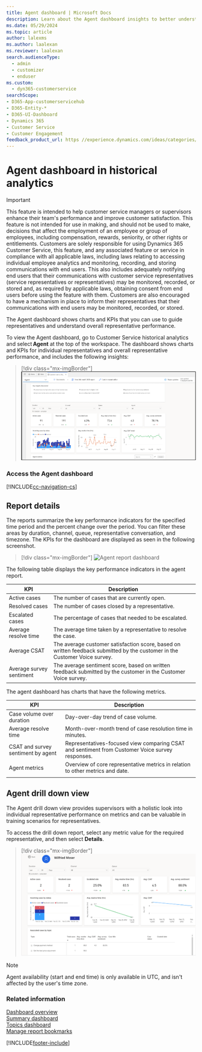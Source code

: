```yaml
---
title: Agent dashboard | Microsoft Docs
description: Learn about the Agent dashboard insights to better understand customer service representative performance in your organization.
ms.date: 05/29/2024
ms.topic: article
author: lalexms
ms.author: laalexan
ms.reviewer: laalexan
search.audienceType: 
  - admin
  - customizer
  - enduser
ms.custom: 
  - dyn365-customerservice
searchScope:
- D365-App-customerservicehub
- D365-Entity-*
- D365-UI-Dashboard
- Dynamics 365
- Customer Service
- Customer Engagement
feedback_product_url: https //experience.dynamics.com/ideas/categories/list/?category=a7f4a807-de3b-eb11-a813-000d3a579c38&forum=b68e50a6-88d9-e811-a96b-000d3a1be7ad
---
```


# Agent dashboard in historical analytics

> [!IMPORTANT]
> This feature is intended to help customer service managers or supervisors enhance their team's performance and improve customer satisfaction. This feature is not intended for use in making, and should not be used to make, decisions that affect the employment of an employee or group of employees, including compensation, rewards, seniority, or other rights or entitlements. Customers are solely responsible for using Dynamics 365 Customer Service, this feature, and any associated feature or service in compliance with all applicable laws, including laws relating to accessing individual employee analytics and monitoring, recording, and storing communications with end users. This also includes adequately notifying end users that their communications with customer service representatives (service representatives or representatives) may be monitored, recorded, or stored and, as required by applicable laws, obtaining consent from end users before using the feature with them. Customers are also encouraged to have a mechanism in place to inform their representatives that their communications with end users may be monitored, recorded, or stored. 

The Agent dashboard shows charts and KPIs that you can use to guide representatives and understand overall representative performance.

To view the Agent dashboard, go to Customer Service historical analytics and select **Agent** at the top of the workspace. The dashboard shows charts and KPIs for individual representatives and overall representative performance, and includes the following insights:

> [!div class="mx-imgBorder"]
> ![Agent dashboard Insights](../media/customer-service-analytics-agent-dashboard.png "Agent dashboard insights")

### Access the Agent dashboard

[!INCLUDE[cc-navigation-cs](../../includes/cc-navigation-cs.md)]

## Report details

The reports summarize the key performance indicators for the specified time period and the percent change over the period. You can filter these areas by duration, channel, queue, representative conversation, and timezone. The KPIs for the dashboard are displayed as seen in the following screenshot.

> [!div class="mx-imgBorder"]
> ![Agent report dashboard](../media/agent-report-dashboard.png "Agent report dashboard")

The following table displays the key performance indicators in the agent report. 

| KPI            | Description    |
|----------------|----------------|
| Active cases   |  The number of cases that are currently open.   |
| Resolved cases   | The number of cases closed by a representative.     |
| Escalated cases   | The percentage of cases that needed to be escalated.     |
| Average resolve time | The average time taken by a representative to resolve the case.   |
| Average CSAT   | The average customer satisfaction score, based on written feedback submitted by the customer in the Customer Voice survey.    |
| Average survey sentiment | The average sentiment score, based on written feedback submitted by the customer in the Customer Voice survey.  |

The agent dashboard has charts that have the following metrics.

| KPI            | Description    |
|----------------|----------------|
| Case volume over duration   |  Day-over-day trend of case volume.|
| Average resolve time  | Month-over-month trend of case resolution time in minutes.|
| CSAT and survey sentiment by agent   | Representatives-focused view comparing CSAT and sentiment from Customer Voice survey responses.|
| Agent metrics | Overview of core representative metrics in relation to other metrics and date.|
|||

## Agent drill down view

The Agent drill down view provides supervisors with a holistic look into individual representative performance on metrics and can be valuable in training scenarios for representatives.

To access the drill down report, select any metric value for the required representative, and then select **Details**.

> [!div class="mx-imgBorder"]
> ![Agent drill down view table.](../media/agent-drill-down-view.png "Agent drill down view table")

> [!NOTE]
> Agent availability (start and end time) is only available in UTC, and isn't affected by the user's time zone.

### Related information

[Dashboard overview](customer-service-analytics-insights-csh.md)  
[Summary dashboard](summary-dashboard-cs.md)  
[Topics dashboard](case-topics-dashboard-cs.md)  
[Manage report bookmarks](manage-bookmarks.md)  


[!INCLUDE[footer-include](../../includes/footer-banner.md)]
